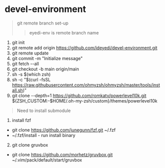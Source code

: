 # devel-environment    

> git remote branch set-up
>> eyedi-env is remote branch name

1. git init 
2. git remote add origin https://github.com/ideyedi/devel-environment.git   
3. git remote update   
4. git commit -m "Initialize message"
5. git fetch --all
6. git checkout -b main origin/main
7. sh -s $(which zsh)
8. sh -c "$(curl -fsSL https://raw.githubusercontent.com/ohmyzsh/ohmyzsh/master/tools/install.sh)"
9. git clone --depth=1 https://github.com/romkatv/powerlevel10k.git ${ZSH_CUSTOM:-$HOME/.oh-my-zsh/custom}/themes/powerlevel10k

> Need to install submodule   
1. install fzf
- git clone https://github.com/junegunn/fzf.git ~/.fzf
- ~/.fzf/install   - run install binary

2. git clone gruvbox
- git clone https://github.com/morhetz/gruvbox.git ~/.vim/pack/default/start/gruvbox
